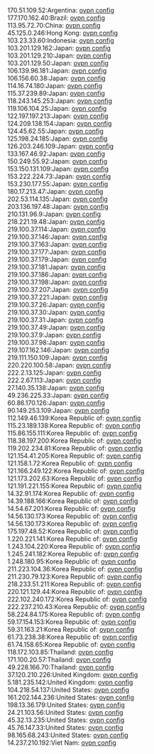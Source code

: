 170.51.109.52:Argentina: [ovpn config](vpn/170_51_109_52.ovpn)  
177.170.162.40:Brazil: [ovpn config](vpn/177_170_162_40.ovpn)  
113.95.72.70:China: [ovpn config](vpn/113_95_72_70.ovpn)  
45.125.0.246:Hong Kong: [ovpn config](vpn/45_125_0_246.ovpn)  
103.23.33.60:Indonesia: [ovpn config](vpn/103_23_33_60.ovpn)  
103.201.129.162:Japan: [ovpn config](vpn/103_201_129_162.ovpn)  
103.201.129.210:Japan: [ovpn config](vpn/103_201_129_210.ovpn)  
103.201.129.50:Japan: [ovpn config](vpn/103_201_129_50.ovpn)  
106.139.96.181:Japan: [ovpn config](vpn/106_139_96_181.ovpn)  
106.156.60.38:Japan: [ovpn config](vpn/106_156_60_38.ovpn)  
114.16.74.180:Japan: [ovpn config](vpn/114_16_74_180.ovpn)  
115.37.239.89:Japan: [ovpn config](vpn/115_37_239_89.ovpn)  
118.243.145.253:Japan: [ovpn config](vpn/118_243_145_253.ovpn)  
119.106.104.25:Japan: [ovpn config](vpn/119_106_104_25.ovpn)  
122.197.197.213:Japan: [ovpn config](vpn/122_197_197_213.ovpn)  
124.209.138.154:Japan: [ovpn config](vpn/124_209_138_154.ovpn)  
124.45.62.55:Japan: [ovpn config](vpn/124_45_62_55.ovpn)  
125.198.24.185:Japan: [ovpn config](vpn/125_198_24_185.ovpn)  
126.203.246.109:Japan: [ovpn config](vpn/126_203_246_109.ovpn)  
133.167.46.92:Japan: [ovpn config](vpn/133_167_46_92.ovpn)  
150.249.55.92:Japan: [ovpn config](vpn/150_249_55_92.ovpn)  
153.150.131.109:Japan: [ovpn config](vpn/153_150_131_109.ovpn)  
153.222.224.73:Japan: [ovpn config](vpn/153_222_224_73.ovpn)  
153.230.177.55:Japan: [ovpn config](vpn/153_230_177_55.ovpn)  
180.17.213.47:Japan: [ovpn config](vpn/180_17_213_47.ovpn)  
202.53.114.135:Japan: [ovpn config](vpn/202_53_114_135.ovpn)  
203.136.197.48:Japan: [ovpn config](vpn/203_136_197_48.ovpn)  
210.131.96.9:Japan: [ovpn config](vpn/210_131_96_9.ovpn)  
218.221.19.48:Japan: [ovpn config](vpn/218_221_19_48.ovpn)  
219.100.37.114:Japan: [ovpn config](vpn/219_100_37_114.ovpn)  
219.100.37.146:Japan: [ovpn config](vpn/219_100_37_146.ovpn)  
219.100.37.163:Japan: [ovpn config](vpn/219_100_37_163.ovpn)  
219.100.37.177:Japan: [ovpn config](vpn/219_100_37_177.ovpn)  
219.100.37.179:Japan: [ovpn config](vpn/219_100_37_179.ovpn)  
219.100.37.181:Japan: [ovpn config](vpn/219_100_37_181.ovpn)  
219.100.37.186:Japan: [ovpn config](vpn/219_100_37_186.ovpn)  
219.100.37.198:Japan: [ovpn config](vpn/219_100_37_198.ovpn)  
219.100.37.207:Japan: [ovpn config](vpn/219_100_37_207.ovpn)  
219.100.37.221:Japan: [ovpn config](vpn/219_100_37_221.ovpn)  
219.100.37.26:Japan: [ovpn config](vpn/219_100_37_26.ovpn)  
219.100.37.30:Japan: [ovpn config](vpn/219_100_37_30.ovpn)  
219.100.37.31:Japan: [ovpn config](vpn/219_100_37_31.ovpn)  
219.100.37.49:Japan: [ovpn config](vpn/219_100_37_49.ovpn)  
219.100.37.9:Japan: [ovpn config](vpn/219_100_37_9.ovpn)  
219.100.37.98:Japan: [ovpn config](vpn/219_100_37_98.ovpn)  
219.107.162.146:Japan: [ovpn config](vpn/219_107_162_146.ovpn)  
219.111.150.109:Japan: [ovpn config](vpn/219_111_150_109.ovpn)  
220.220.100.58:Japan: [ovpn config](vpn/220_220_100_58.ovpn)  
222.2.13.125:Japan: [ovpn config](vpn/222_2_13_125.ovpn)  
222.2.67.113:Japan: [ovpn config](vpn/222_2_67_113.ovpn)  
27.140.35.138:Japan: [ovpn config](vpn/27_140_35_138.ovpn)  
49.236.225.33:Japan: [ovpn config](vpn/49_236_225_33.ovpn)  
60.86.170.126:Japan: [ovpn config](vpn/60_86_170_126.ovpn)  
90.149.253.109:Japan: [ovpn config](vpn/90_149_253_109.ovpn)  
112.149.46.139:Korea Republic of: [ovpn config](vpn/112_149_46_139.ovpn)  
115.23.189.138:Korea Republic of: [ovpn config](vpn/115_23_189_138.ovpn)  
115.86.155.111:Korea Republic of: [ovpn config](vpn/115_86_155_111.ovpn)  
118.38.197.200:Korea Republic of: [ovpn config](vpn/118_38_197_200.ovpn)  
119.202.234.81:Korea Republic of: [ovpn config](vpn/119_202_234_81.ovpn)  
121.154.41.205:Korea Republic of: [ovpn config](vpn/121_154_41_205.ovpn)  
121.158.1.72:Korea Republic of: [ovpn config](vpn/121_158_1_72.ovpn)  
121.166.249.122:Korea Republic of: [ovpn config](vpn/121_166_249_122.ovpn)  
121.173.202.63:Korea Republic of: [ovpn config](vpn/121_173_202_63.ovpn)  
121.191.221.155:Korea Republic of: [ovpn config](vpn/121_191_221_155.ovpn)  
14.32.91.174:Korea Republic of: [ovpn config](vpn/14_32_91_174.ovpn)  
14.39.188.166:Korea Republic of: [ovpn config](vpn/14_39_188_166.ovpn)  
14.54.67.201:Korea Republic of: [ovpn config](vpn/14_54_67_201.ovpn)  
14.56.130.173:Korea Republic of: [ovpn config](vpn/14_56_130_173.ovpn)  
14.56.130.173:Korea Republic of: [ovpn config](vpn/14_56_130_173.ovpn)  
175.197.48.52:Korea Republic of: [ovpn config](vpn/175_197_48_52.ovpn)  
1.220.221.141:Korea Republic of: [ovpn config](vpn/1_220_221_141.ovpn)  
1.243.104.220:Korea Republic of: [ovpn config](vpn/1_243_104_220.ovpn)  
1.245.241.182:Korea Republic of: [ovpn config](vpn/1_245_241_182.ovpn)  
1.248.180.95:Korea Republic of: [ovpn config](vpn/1_248_180_95.ovpn)  
211.223.104.36:Korea Republic of: [ovpn config](vpn/211_223_104_36.ovpn)  
211.230.79.123:Korea Republic of: [ovpn config](vpn/211_230_79_123.ovpn)  
218.233.51.211:Korea Republic of: [ovpn config](vpn/218_233_51_211.ovpn)  
220.121.129.44:Korea Republic of: [ovpn config](vpn/220_121_129_44.ovpn)  
222.102.240.172:Korea Republic of: [ovpn config](vpn/222_102_240_172.ovpn)  
222.237.210.43:Korea Republic of: [ovpn config](vpn/222_237_210_43.ovpn)  
58.224.84.175:Korea Republic of: [ovpn config](vpn/58_224_84_175.ovpn)  
59.17.154.153:Korea Republic of: [ovpn config](vpn/59_17_154_153.ovpn)  
59.31.163.21:Korea Republic of: [ovpn config](vpn/59_31_163_21.ovpn)  
61.73.238.38:Korea Republic of: [ovpn config](vpn/61_73_238_38.ovpn)  
61.74.158.65:Korea Republic of: [ovpn config](vpn/61_74_158_65.ovpn)  
118.172.103.85:Thailand: [ovpn config](vpn/118_172_103_85.ovpn)  
171.100.20.57:Thailand: [ovpn config](vpn/171_100_20_57.ovpn)  
49.228.166.70:Thailand: [ovpn config](vpn/49_228_166_70.ovpn)  
37.120.210.226:United Kingdom: [ovpn config](vpn/37_120_210_226.ovpn)  
5.181.235.142:United Kingdom: [ovpn config](vpn/5_181_235_142.ovpn)  
104.218.54.137:United States: [ovpn config](vpn/104_218_54_137.ovpn)  
161.202.144.236:United States: [ovpn config](vpn/161_202_144_236.ovpn)  
198.13.36.179:United States: [ovpn config](vpn/198_13_36_179.ovpn)  
24.21.103.56:United States: [ovpn config](vpn/24_21_103_56.ovpn)  
45.32.13.235:United States: [ovpn config](vpn/45_32_13_235.ovpn)  
45.76.147.33:United States: [ovpn config](vpn/45_76_147_33.ovpn)  
98.165.68.243:United States: [ovpn config](vpn/98_165_68_243.ovpn)  
14.237.210.192:Viet Nam: [ovpn config](vpn/14_237_210_192.ovpn)  
